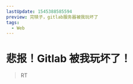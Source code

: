 ```yaml
---
lastUpdate: 1545388585594
preview: 完犊子，gitlab服务器被我玩坏了
tags:
  - Web
---
```


# 悲报！Gitlab 被我玩坏了！

> RT
